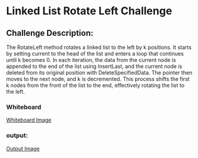 ﻿# Linked List Rotate Left Challenge

## Challenge Description:
The RotateLeft method rotates a linked list to the left by k positions. It starts by setting current to the head of the list and enters a loop that continues until k becomes 0. In each iteration, the data from the current node is appended to the end of the list using InsertLast, and the current node is deleted from its original position with DeleteSpecifiedData. The pointer then moves to the next node, and k is decremented. This process shifts the first k nodes from the front of the list to the end, effectively rotating the list to the left.
### Whiteboard
[Whiteboard Image](https://github.com/Abed1313/challenges-and-data-structures2/blob/LinkedList-Rotate-K/Data%20Structures/LinkedList/LinkedList/assets/RaoutetWhitpord.PNG)
### output:
[Output Image](https://github.com/Abed1313/challenges-and-data-structures2/blob/LinkedList-Rotate-K/Data%20Structures/LinkedList/LinkedList/assets/RaoutetOutput.PNG)
